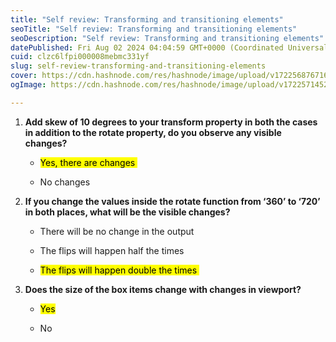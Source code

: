 ```yaml
---
title: "Self review: Transforming and transitioning elements"
seoTitle: "Self review: Transforming and transitioning elements"
seoDescription: "Self review: Transforming and transitioning elements"
datePublished: Fri Aug 02 2024 04:04:59 GMT+0000 (Coordinated Universal Time)
cuid: clzc6lfpi000008mebmc331yf
slug: self-review-transforming-and-transitioning-elements
cover: https://cdn.hashnode.com/res/hashnode/image/upload/v1722568767163/3eab5bf7-cdb8-41bc-a611-32c3fa8f4abd.png
ogImage: https://cdn.hashnode.com/res/hashnode/image/upload/v1722571452306/e37f99e0-28ae-4a50-9d0f-2a2edf8e409b.png

---
```


1. **Add skew of 10 degrees to your transform property in both the cases in addition to the rotate property, do you observe any visible changes?** 
    
    * <mark>Yes, there are changes&nbsp;</mark> 
        
    * No changes 
        
2. **If you change the values inside the rotate function from ‘360’ to ‘720’ in both places, what will be the visible changes?** 
    
    * There will be no change in the output
        
    * The flips will happen half the times 
        
    * <mark>The flips will happen double the times&nbsp;</mark> 
        
3. **Does the size of the box items change with changes in viewport?** 
    
    * <mark>Yes</mark>
        
    * No
